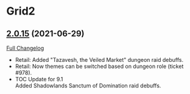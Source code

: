 # Grid2

## [2.0.15](https://github.com/michaelnpsp/Grid2/tree/2.0.15) (2021-06-29)
[Full Changelog](https://github.com/michaelnpsp/Grid2/compare/2.0.14...2.0.15) 

- Retail: Added "Tazavesh, the Veiled Market" dungeon raid debuffs.  
- Retail: Now themes can be switched based on dungeon role (ticket #978).  
- TOC Update for 9.1  
    Added Shadowlands Sanctum of Domination raid debuffs.  
